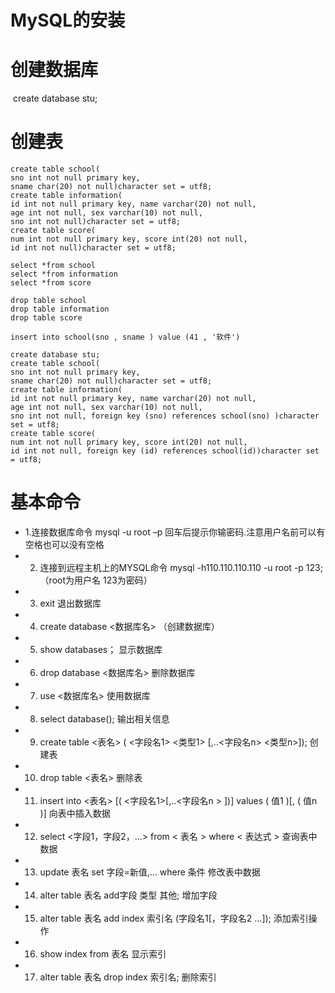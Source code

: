 # MySQL的安装

# 创建数据库 

 create database stu;

# 创建表

```mysql
create table school(
sno int not null primary key, 
sname char(20) not null)character set = utf8;
create table information(
id int not null primary key, name varchar(20) not null, 
age int not null, sex varchar(10) not null, 
sno int not null)character set = utf8;
create table score(
num int not null primary key, score int(20) not null, 
id int not null)character set = utf8;

select *from school
select *from information
select *from score

drop table school
drop table information
drop table score

insert into school(sno , sname ) value (41 , '软件')

create database stu;
create table school(
sno int not null primary key, 
sname char(20) not null)character set = utf8;
create table information(
id int not null primary key, name varchar(20) not null, 
age int not null, sex varchar(10) not null, 
sno int not null, foreign key (sno) references school(sno) )character set = utf8;
create table score(
num int not null primary key, score int(20) not null, 
id int not null, foreign key (id) references school(id))character set = utf8;
```
# 基本命令
* 1.连接数据库命令 mysql -u root –p 回车后提示你输密码.注意用户名前可以有空格也可以没有空格
* 2. 连接到远程主机上的MYSQL命令  mysql -h110.110.110.110 -u root -p 123;（root为用户名 123为密码）
* 3. exit 退出数据库
* 4. create database <数据库名>  （创建数据库）
* 5. show databases； 显示数据库
* 6. drop database <数据库名>  删除数据库
* 7. use <数据库名> 使用数据库
* 8. select database(); 输出相关信息
* 9. create table <表名> ( <字段名1> <类型1> [,..<字段名n> <类型n>]); 创建表
* 10. drop table <表名> 删除表
* 11. insert into <表名> [( <字段名1>[,..<字段名n > ])] values ( 值1 )[, ( 值n )] 向表中插入数据
* 12. select <字段1，字段2，...> from < 表名 > where < 表达式 > 查询表中数据
* 13. update 表名 set 字段=新值,... where 条件 修改表中数据
* 14. alter table 表名 add字段 类型 其他; 增加字段
* 15. alter table 表名 add index 索引名 (字段名1[，字段名2 ...]); 添加索引操作
* 16. show index from 表名 显示索引
* 17. alter table 表名 drop index 索引名; 删除索引

